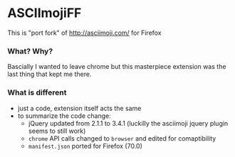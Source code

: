 # ASCIImojiFF

This is "port fork" of http://asciimoji.com/ for Firefox

### What? Why?

Bascially I wanted to leave chrome but this masterpiece extension was the last thing that kept me there.

### What is different

- just a code, extension itself acts the same
- to summarize the code change:
    - jQuery updated from 2.1.1 to 3.4.1 (luckilly the asciimoji jquery plugin seems to still work)
    - `chrome` API calls changed to `browser` and edited for comaptibility
    - `manifest.json` ported for Firefox (70.0)
